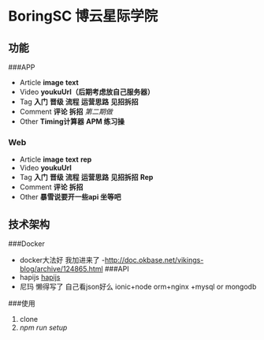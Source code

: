 # BoringSC 博云星际学院
## 功能
###APP
- Article **image** **text**
- Video **youkuUrl（后期考虑放自己服务器）**
- Tag **入门** **晋级** **流程** **运营思路** **见招拆招**
- Comment **评论** **拆招** *第二期做*
- Other **Timing计算器** **APM 练习操**

### Web
- Article **image** **text** **rep**
- Video **youkuUrl**
- Tag **入门** **晋级** **流程** **运营思路** **见招拆招** **Rep**
- Comment **评论** **拆招**
- Other **暴雪说要开一些api 坐等吧**

## 技术架构
###Docker
- docker大法好 我加进来了
-http://doc.okbase.net/vikings-blog/archive/124865.html
###API
- hapijs [hapijs](http://hapijs.com/)
- 尼玛 懒得写了 自己看json好么
ionic+node orm+nginx +mysql or mongodb

###使用
1. clone
2. *npm run setup*
